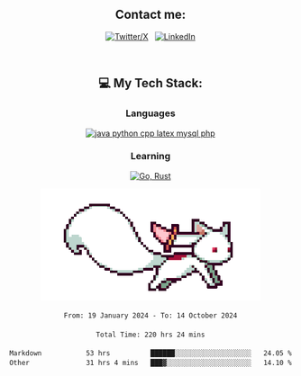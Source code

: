 

<div align="center">

## Contact me:

[![Twitter/X](https://skillicons.dev/icons?i=twitter)](https://twitter.com/erikskopp) &nbsp;
[![LinkedIn](https://skillicons.dev/icons?i=linkedin)](www.linkedin.com/in/erik-skopp) 

<div align="center">
<br>

## 💻 My Tech Stack:

### Languages

[![java python cpp latex mysql php](https://skillicons.dev/icons?i=java,python,cpp,latex,mysql,php)](https://skillicons.dev)

### Learning

[![Go, Rust](https://skillicons.dev/icons?i=go,rust)](https://skillicons.dev)

<center>

<img src="kyubey.gif" alt="Alt-Text" title="" >

</center>


<!--START_SECTION:waka-->

```txt
From: 19 January 2024 - To: 14 October 2024

Total Time: 220 hrs 24 mins

Markdown           53 hrs          ██████░░░░░░░░░░░░░░░░░░░   24.05 %
Other              31 hrs 4 mins   ███▓░░░░░░░░░░░░░░░░░░░░░   14.10 %
```

<!--END_SECTION:waka-->
